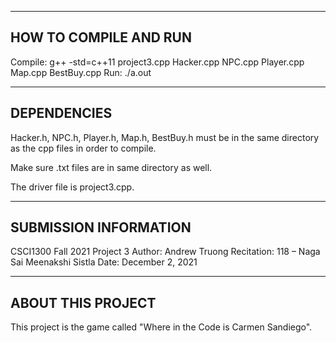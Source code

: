 ------------------------
HOW TO COMPILE AND RUN
------------------------
Compile: g++ -std=c++11 project3.cpp Hacker.cpp NPC.cpp Player.cpp Map.cpp BestBuy.cpp
Run: ./a.out

------------------------
DEPENDENCIES
------------------------
Hacker.h, NPC.h, Player.h, Map.h, BestBuy.h must be in the same directory as the cpp files in order to compile.

Make sure .txt files are in same directory as well.

The driver file is project3.cpp.

------------------------
SUBMISSION INFORMATION
------------------------
CSCI1300 Fall 2021 Project 3
Author: Andrew Truong
Recitation: 118 – Naga Sai Meenakshi Sistla
Date: December 2, 2021

------------------------
ABOUT THIS PROJECT
------------------------
This project is the game called "Where in the Code is Carmen Sandiego".
